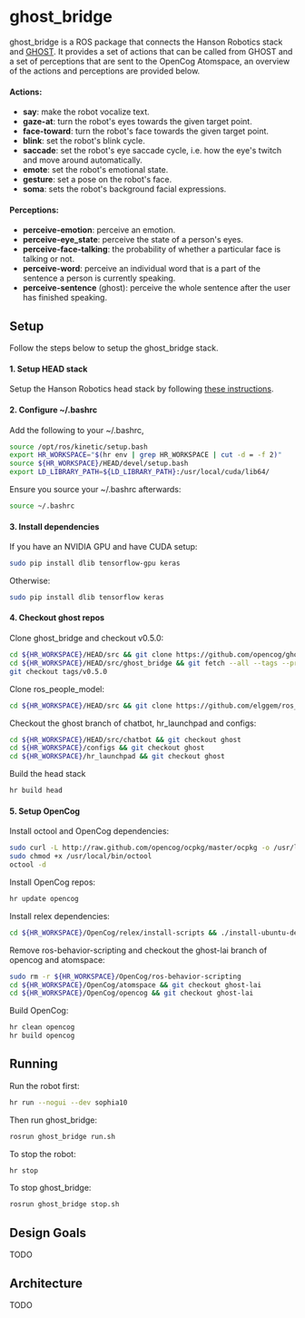 ghost_bridge
============
ghost_bridge is a ROS package that connects the Hanson Robotics stack and [GHOST](https://github.com/opencog/opencog/tree/master/opencog/ghost).
It provides a set of actions that can be called from GHOST and a set of perceptions that are sent to the OpenCog
Atomspace, an overview of the actions and perceptions are provided below.

#### Actions:
* **say**: make the robot vocalize text.
* **gaze-at**: turn the robot's eyes towards the given target point.
* **face-toward**: turn the robot's face towards the given target point.
* **blink**: set the robot's blink cycle.
* **saccade**: set the robot's eye saccade cycle, i.e. how the eye's twitch and move around automatically.
* **emote**: set the robot's emotional state.
* **gesture**: set a pose on the robot's face.
* **soma**: sets the robot's background facial expressions.

#### Perceptions:
* **perceive-emotion**: perceive an emotion.
* **perceive-eye_state**: perceive the state of a person's eyes.
* **perceive-face-talking**: the probability of whether a particular face is talking or not.
* **perceive-word**: perceive an individual word that is a part of the sentence a person is currently speaking.
* **perceive-sentence** (ghost): perceive the whole sentence after the user has finished speaking.

Setup
-------
Follow the steps below to setup the ghost_bridge stack.

#### 1. Setup HEAD stack
Setup the Hanson Robotics head stack by following [these instructions](https://github.com/hansonrobotics/hrtool).

#### 2. Configure ~/.bashrc
Add the following to your ~/.bashrc, 
```bash
source /opt/ros/kinetic/setup.bash
export HR_WORKSPACE="$(hr env | grep HR_WORKSPACE | cut -d = -f 2)"
source ${HR_WORKSPACE}/HEAD/devel/setup.bash
export LD_LIBRARY_PATH=${LD_LIBRARY_PATH}:/usr/local/cuda/lib64/
```

Ensure you source your ~/.bashrc afterwards:
```bash
source ~/.bashrc
```

#### 3. Install dependencies
If you have an NVIDIA GPU and have CUDA setup:
```bash
sudo pip install dlib tensorflow-gpu keras
```

Otherwise:
```bash
sudo pip install dlib tensorflow keras
```

#### 4. Checkout ghost repos
Clone ghost_bridge and checkout v0.5.0:
```bash
cd ${HR_WORKSPACE}/HEAD/src && git clone https://github.com/opencog/ghost_bridge.git
cd ${HR_WORKSPACE}/HEAD/src/ghost_bridge && git fetch --all --tags --prune
git checkout tags/v0.5.0
```

Clone ros_people_model:
```bash
cd ${HR_WORKSPACE}/HEAD/src && git clone https://github.com/elggem/ros_people_model.git
```

Checkout the ghost branch of chatbot, hr_launchpad and configs:
```bash
cd ${HR_WORKSPACE}/HEAD/src/chatbot && git checkout ghost
cd ${HR_WORKSPACE}/configs && git checkout ghost
cd ${HR_WORKSPACE}/hr_launchpad && git checkout ghost
```

Build the head stack
```bash
hr build head
```

#### 5. Setup OpenCog
Install octool and OpenCog dependencies:
```bash
sudo curl -L http://raw.github.com/opencog/ocpkg/master/ocpkg -o /usr/local/bin/octool
sudo chmod +x /usr/local/bin/octool
octool -d
```

Install OpenCog repos:
```bash
hr update opencog
```

Install relex dependencies:
```bash
cd ${HR_WORKSPACE}/OpenCog/relex/install-scripts && ./install-ubuntu-dependencies.sh
```

Remove ros-behavior-scripting and checkout the ghost-lai branch of opencog and atomspace:
```bash
sudo rm -r ${HR_WORKSPACE}/OpenCog/ros-behavior-scripting
cd ${HR_WORKSPACE}/OpenCog/atomspace && git checkout ghost-lai
cd ${HR_WORKSPACE}/OpenCog/opencog && git checkout ghost-lai
```

Build OpenCog:
```bash
hr clean opencog
hr build opencog
```

Running
-------
Run the robot first:
```bash
hr run --nogui --dev sophia10
```

Then run ghost_bridge:
```bash
rosrun ghost_bridge run.sh
```

To stop the robot:
```bash
hr stop
```

To stop ghost_bridge:
```bash
rosrun ghost_bridge stop.sh
```

Design Goals
------------
TODO

Architecture
-------------------------------
TODO
